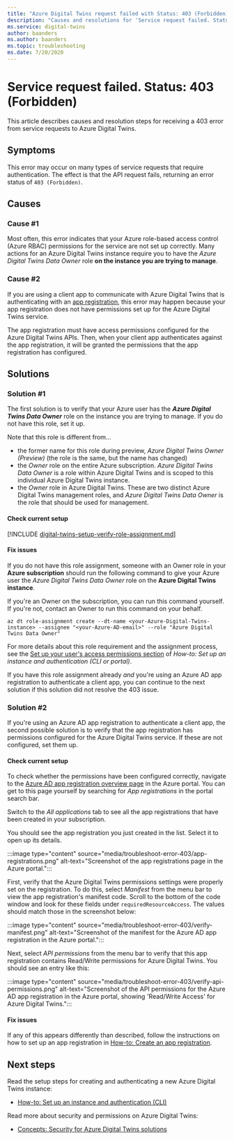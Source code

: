 ```yaml
---
title: "Azure Digital Twins request failed with Status: 403 (Forbidden)"
description: "Causes and resolutions for 'Service request failed. Status: 403 (Forbidden)' on Azure Digital Twins."
ms.service: digital-twins
author: baanders
ms.author: baanders
ms.topic: troubleshooting
ms.date: 7/20/2020
---
```


# Service request failed. Status: 403 (Forbidden)

This article describes causes and resolution steps for receiving a 403 error from service requests to Azure Digital Twins. 

## Symptoms

This error may occur on many types of service requests that require authentication. The effect is that the API request fails, returning an error status of `403 (Forbidden)`.

## Causes

### Cause #1

Most often, this error indicates that your Azure role-based access control (Azure RBAC) permissions for the service are not set up correctly. Many actions for an Azure Digital Twins instance require you to have the *Azure Digital Twins Data Owner* role **on the instance you are trying to manage**. 

### Cause #2

If you are using a client app to communicate with Azure Digital Twins that is authenticating with an [app registration](how-to-create-app-registration.md), this error may happen because your app registration does not have permissions set up for the Azure Digital Twins service.

The app registration must have access permissions configured for the Azure Digital Twins APIs. Then, when your client app authenticates against the app registration, it will be granted the permissions that the app registration has configured.

## Solutions

### Solution #1

The first solution is to verify that your Azure user has the _**Azure Digital Twins Data Owner**_ role on the instance you are trying to manage. If you do not have this role, set it up.

Note that this role is different from...
* the former name for this role during preview, *Azure Digital Twins Owner (Preview)* (the role is the same, but the name has changed)
* the *Owner* role on the entire Azure subscription. *Azure Digital Twins Data Owner* is a role within Azure Digital Twins and is scoped to this individual Azure Digital Twins instance.
* the *Owner* role in Azure Digital Twins. These are two distinct Azure Digital Twins management roles, and *Azure Digital Twins Data Owner* is the role that should be used for management.

#### Check current setup

[!INCLUDE [digital-twins-setup-verify-role-assignment.md](../../includes/digital-twins-setup-verify-role-assignment.md)]

#### Fix issues 

If you do not have this role assignment, someone with an Owner role in your **Azure subscription** should run the following command to give your Azure user the *Azure Digital Twins Data Owner* role on the **Azure Digital Twins instance**. 

If you're an Owner on the subscription, you can run this command yourself. If you're not, contact an Owner to run this command on your behalf.

```azurecli-interactive
az dt role-assignment create --dt-name <your-Azure-Digital-Twins-instance> --assignee "<your-Azure-AD-email>" --role "Azure Digital Twins Data Owner"
```

For more details about this role requirement and the assignment process, see the [Set up your user's access permissions section](how-to-set-up-instance-CLI.md#set-up-user-access-permissions) of *How-to: Set up an instance and authentication (CLI or portal)*.

If you have this role assignment already *and* you're using an Azure AD app registration to authenticate a client app, you can continue to the next solution if this solution did not resolve the 403 issue.

### Solution #2

If you're using an Azure AD app registration to authenticate a client app, the second possible solution is to verify that the app registration has permissions configured for the Azure Digital Twins service. If these are not configured, set them up.

#### Check current setup

To check whether the permissions have been configured correctly, navigate to the [Azure AD app registration overview page](https://portal.azure.com/#blade/Microsoft_AAD_IAM/ActiveDirectoryMenuBlade/RegisteredApps) in the Azure portal. You can get to this page yourself by searching for *App registrations* in the portal search bar.

Switch to the *All applications* tab to see all the app registrations that have been created in your subscription.

You should see the app registration you just created in the list. Select it to open up its details.

:::image type="content" source="media/troubleshoot-error-403/app-registrations.png" alt-text="Screenshot of the app registrations page in the Azure portal.":::

First, verify that the Azure Digital Twins permissions settings were properly set on the registration. To do this, select *Manifest* from the menu bar to view the app registration's manifest code. Scroll to the bottom of the code window and look for these fields under `requiredResourceAccess`. The values should match those in the screenshot below:

:::image type="content" source="media/troubleshoot-error-403/verify-manifest.png" alt-text="Screenshot of the manifest for the Azure AD app registration in the Azure portal.":::

Next, select *API permissions* from the menu bar to verify that this app registration contains Read/Write permissions for Azure Digital Twins. You should see an entry like this:

:::image type="content" source="media/troubleshoot-error-403/verify-api-permissions.png" alt-text="Screenshot of the API permissions for the Azure AD app registration in the Azure portal, showing 'Read/Write Access' for Azure Digital Twins.":::

#### Fix issues

If any of this appears differently than described, follow the instructions on how to set up an app registration in [How-to: Create an app registration](how-to-create-app-registration.md).

## Next steps

Read the setup steps for creating and authenticating a new Azure Digital Twins instance:
* [How-to: Set up an instance and authentication (CLI)](how-to-set-up-instance-cli.md)

Read more about security and permissions on Azure Digital Twins:
* [Concepts: Security for Azure Digital Twins solutions](concepts-security.md)
